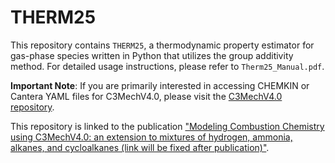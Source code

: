 # THERM25

This repository contains `THERM25`, a thermodynamic property estimator for gas-phase species written in Python that utilizes the group additivity method. For detailed usage instructions, please refer to `Therm25_Manual.pdf`.

**Important Note**: If you are primarily interested in accessing CHEMKIN or Cantera YAML files for C3MechV4.0, please visit the [C3MechV4.0 repository](https://github.com/C3Mech/C3MechV4.0).

This repository is linked to the publication ["Modeling Combustion Chemistry using C3MechV4.0: an extension to mixtures of hydrogen, ammonia, alkanes, and cycloalkanes (link will be fixed after publication)"]().
